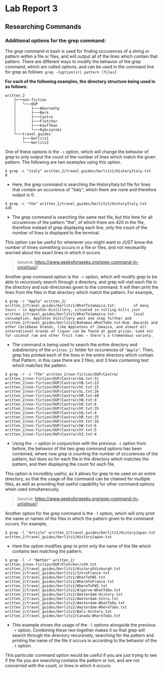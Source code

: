 # Lab Report 3
## Researching Commands
### **Additional options for the grep command:**

The *grep* command in bash is used for finding occurences of a string or pattern within a file or files, and will output all of the lines which contain that pattern. There are different ways to modify the behavior of the grep command, which are called options, and can be used in the command line for grep as follows: `grep -[option(s)] pattern [files]`

**For each of the following examples, the directory structure being used is as follows:**
```
written_2
    ├───non-fiction
    │   └───OUP
    │       ├───Abernathy
    │       ├───Berk
    │       ├───Castro
    │       ├───Fletcher
    │       ├───Kauffman
    │       └───Rybczynski
    └───travel_guides
        ├───berlitz1
        └───berlitz2
```

One of these options is the `-c` option, which will change the behavior of grep to only output the count of the number of lines which match the given pattern. The following are two examples using this option. 
```
$ grep -c "italy" written_2/travel_guides/berlitz1/HistoryItaly.txt 
0
```
* Here, the grep command is searching the HistoryItaly.txt file for lines that contain an occurence of "italy", which there are none and therefore output is 0.
```
$ grep -c "the" written_2/travel_guides/berlitz1/HistoryItaly.txt
420
```
* The grep command is searching the same text file, but this time for all occurences of the pattern "the", of which there are 420 in the file, therefore instead of grep displaying each line, only the count of the number of lines is displayed to the terminal.

This option can be useful for whenever you might want to JUST know the number of times something occurs in a file or files, and not necesarilly worried about the exact lines in which it occurs.

> (source: https://www.geeksforgeeks.org/grep-command-in-unixlinux/)

Another grep command option is the `-r` option, which will modify grep to be able to recursively search through a directory, and grep will visit each file in the directory and sub-directories given to the command. It will then print the lines from the files in that directory which match the pattern. For example,
```
$ grep -r "Apple" written_2/
written_2/travel_guides/berlitz1/WhatToJamaica.txt:        of many tours — is Appleton Distillery, situated in rolling hills just
written_2/travel_guides/berlitz1/WhatToJamaica.txt:        local consumption. Appleton Distillery went one step further and
written_2/travel_guides/berlitz2/Bahamas-WhatToDo.txt:Rum. Bacardi and other Caribbean brands, like Appletons of Jamaica, and almost all international brands of liquor can be found at good prices. Look out for coconut rum and other fruit rums — there’s a tremendous variety.
```
* The command is being used to search the entire directory and subdirectory of the `written_2/` folder for occurences of `"Apple"`. Then, grep has printed each of the lines in the entire directory which contain that Pattern, in this case there are 2 files, and 3 lines containing text which matches the pattern.

```
$ grep -r -c "The" written_2/non-fiction/OUP/Castro/
written_2/non-fiction/OUP/Castro/chA.txt:31
written_2/non-fiction/OUP/Castro/chB.txt:23
written_2/non-fiction/OUP/Castro/chC.txt:15
written_2/non-fiction/OUP/Castro/chL.txt:26
written_2/non-fiction/OUP/Castro/chM.txt:48
written_2/non-fiction/OUP/Castro/chN.txt:4 
written_2/non-fiction/OUP/Castro/chO.txt:6 
written_2/non-fiction/OUP/Castro/chP.txt:35
written_2/non-fiction/OUP/Castro/chQ.txt:4 
written_2/non-fiction/OUP/Castro/chR.txt:25
written_2/non-fiction/OUP/Castro/chV.txt:16
written_2/non-fiction/OUP/Castro/chW.txt:6 
written_2/non-fiction/OUP/Castro/chY.txt:5 
written_2/non-fiction/OUP/Castro/chZ.txt:4
```
* Using the `-r` option in conjunction with the previous `-c` option from before, the behavior of the two grep command options has been combined, where now grep is counting the number of occurences of the pattern, but does so for each file in the directory which matches the pattern, and then displaying the count for each file.

This option is incredibly useful, as it allows for grep to be used on an entire directory, so that the usage of the command can be chained for multiple files, as well as providing that useful capability for other command options when used simultaneously.

> (source: https://www.geeksforgeeks.org/grep-command-in-unixlinux/)

Another option for the grep command is the `-l` option, which will only print the name or names of the files in which the pattern given to the command occurs. For example,
```
$ grep -l "Article" written_2/travel_guides/berlitz1/HistoryJapan.txt 
written_2/travel_guides/berlitz1/HistoryJapan.txt
```
* Here the option modifies grep to print only the name of the file which contains text matching the pattern.
```
$ grep -l -r "Nether" written_2/
written_2/non-fiction/OUP/Fletcher/ch9.txt
written_2/travel_guides/berlitz1/HistoryEdinburgh.txt
written_2/travel_guides/berlitz1/IntroFrance.txt        
written_2/travel_guides/berlitz1/WhatToFWI.txt
written_2/travel_guides/berlitz1/WhereToFrance.txt      
written_2/travel_guides/berlitz1/WhereToFWI.txt
written_2/travel_guides/berlitz2/Algarve-WhatToDo.txt   
written_2/travel_guides/berlitz2/Amsterdam-History.txt  
written_2/travel_guides/berlitz2/Amsterdam-Intro.txt    
written_2/travel_guides/berlitz2/Amsterdam-WhatToDo.txt 
written_2/travel_guides/berlitz2/Amsterdam-WhereToGo.txt
written_2/travel_guides/berlitz2/Bali-History.txt       
written_2/travel_guides/berlitz2/Canada-WhereToGo.txt
```
* This example shows the usage of the `-l` options alongside the previous `-r` option. Combining these two together makes it so that grep will search through the directory recursively, searching for the pattern and printing the name of the file it occurs in according to the behavior of the `-l` option.

This particular command option would be useful if you are just trying to see if the file you are searching contains the pattern or not, and are not concerned with the count, or lines in which it occurs.
